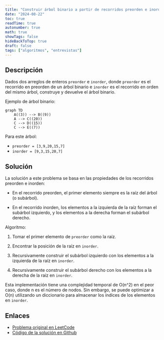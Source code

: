 ```yaml
---
title: "Construir árbol binario a partir de recorridos preorden e inorden"
date: "2024-08-22"
toc: true
readTime: true
autonumber: true
math: true
showTags: false
hideBackToTop: true
draft: false
tags: ["algoritmos", "entrevistas"]
---
```


## Descripción

Dados dos arreglos de enteros `preorder` e `inorder`, donde `preorder` es el recorrido en preorden de un árbol binario e `inorder` es el recorrido en orden del mismo árbol, construye y devuelve el árbol binario.

Ejemplo de árbol binario:

```mermaid
graph TD
    A((3)) --> B((9))
    A --> C((20))
    C --> D((15))
    C --> E((7))
```

Para este árbol:

- `preorder = [3,9,20,15,7]`
- `inorder = [9,3,15,20,7]`

## Solución

La solución a este problema se basa en las propiedades de los recorridos preorden e inorden:

- En el recorrido preorden, el primer elemento siempre es la raíz del árbol (o subárbol).

- En el recorrido inorden, los elementos a la izquierda de la raíz forman el subárbol izquierdo, y los elementos a la derecha forman el subárbol derecho.

Algoritmo:

1. Tomar el primer elemento de `preorder` como la raíz.

2. Encontrar la posición de la raíz en `inorder`.

3. Recursivamente construir el subárbol izquierdo con los elementos a la izquierda de la raíz en `inorder`.

4. Recursivamente construir el subárbol derecho con los elementos a la derecha de la raíz en `inorder`.

Esta implementación tiene una complejidad temporal de O(n^2) en el peor caso, donde n es el número de nodos. Sin embargo, se puede optimizar a O(n) utilizando un diccionario para almacenar los índices de los elementos en `inorder`.

## Enlaces

* [Problema original en LeetCode](https://leetcode.com/problems/construct-binary-tree-from-preorder-and-inorder-traversal/)
* [Código de la solución en Github](https://github.com/cdgn-coding/leetcode-practice-guide/tree/main/binary_tree/construct_by_preorder_inorder)